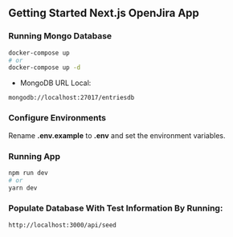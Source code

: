 ## Getting Started Next.js OpenJira App

### Running Mongo Database

```bash
docker-compose up
# or
docker-compose up -d
```

* MongoDB URL Local:
```
mongodb://localhost:27017/entriesdb
```

### Configure Environments
Rename __.env.example__ to __.env__ and set the environment variables.

### Running App
```bash
npm run dev
# or
yarn dev
```

### Populate Database With Test Information By Running:
```
http://localhost:3000/api/seed
```